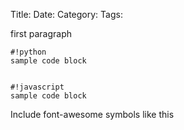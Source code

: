 Title: 
Date: 
Category: 
Tags: 

first paragraph

    #!python
    sample code block


    #!javascript
    sample code block

Include font-awesome symbols like this
<i class="fa fa-heart red"></i>